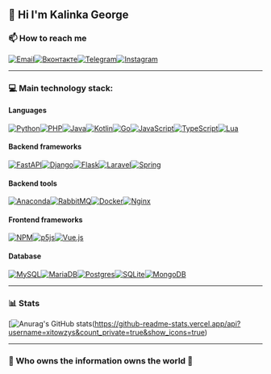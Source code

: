<h2 align="left">👋 Hi I'm Kalinka George </h2>

<h3 align="left"> 📫 How to reach me </h3>

[![Email](https://img.shields.io/badge/-xitowzys-c0392b?style=for-the-badge&logo=gmail&logoColor=white)](mailto:xitowzys@gmail.com)[![Вконтакте](https://img.shields.io/badge/-Вконтакте-blue?style=for-the-badge&logo=vk&logoColor=white)](https://vk.com/xitowzys)[![Telegram](https://img.shields.io/badge/-Telegram-26A5E4?style=for-the-badge&logo=Minutemailer&logoColor=white&link=https://tlgg.ru/xitowzys)](https://tlgg.ru/xitowzys)[![Instagram](https://img.shields.io/badge/-Instagram-F77737?style=for-the-badge&logo=instagram&logoColor=white)](https://www.instagram.com/xitowzys/)

---

<h3 align="left">💻 Main technology stack:</h3>

<h4 align="left">Languages</h4>

[![Python](https://img.shields.io/badge/python-3670A0?style=for-the-badge&logo=python&logoColor=ffdd54)]()[![PHP](https://img.shields.io/badge/php-%23777BB4.svg?style=for-the-badge&logo=php&logoColor=white)]()[![Java](https://img.shields.io/badge/java-%23ED8B00.svg?style=for-the-badge&logo=CoffeeScript&logoColor=white)]()[![Kotlin](https://img.shields.io/badge/kotlin-%237F52FF.svg?style=for-the-badge&logo=kotlin&logoColor=white)]()[![Go](https://img.shields.io/badge/go-%2300ADD8.svg?style=for-the-badge&logo=go&logoColor=white)]()[![JavaScript](https://img.shields.io/badge/javascript-%23323330.svg?style=for-the-badge&logo=javascript&logoColor=%23F7DF1E)]()[![TypeScript](https://img.shields.io/badge/typescript-%23007ACC.svg?style=for-the-badge&logo=typescript&logoColor=white)]()[![Lua](https://img.shields.io/badge/lua-%232C2D72.svg?style=for-the-badge&logo=lua&logoColor=white)]()

<h4 align="left">Backend frameworks</h4>

[![FastAPI](https://img.shields.io/badge/FastAPI-005571?style=for-the-badge&logo=fastapi)]()[![Django](https://img.shields.io/badge/django-%23092E20.svg?style=for-the-badge&logo=django&logoColor=white)]()[![Flask](https://img.shields.io/badge/flask-%23000.svg?style=for-the-badge&logo=flask&logoColor=white)]()[![Laravel](https://img.shields.io/badge/laravel-%23FF2D20.svg?style=for-the-badge&logo=laravel&logoColor=white)]()[![Spring](https://img.shields.io/badge/spring-%236DB33F.svg?style=for-the-badge&logo=spring&logoColor=white)]()

<h4 align="left">Backend tools</h4>

[![Anaconda](https://img.shields.io/badge/Anaconda-%2344A833.svg?style=for-the-badge&logo=anaconda&logoColor=white)]()[![RabbitMQ](https://img.shields.io/badge/Rabbitmq-FF6600?style=for-the-badge&logo=rabbitmq&logoColor=white)]()[![Docker](https://img.shields.io/badge/docker-%230db7ed.svg?style=for-the-badge&logo=docker&logoColor=white)]()[![Nginx](https://img.shields.io/badge/nginx-%23009639.svg?style=for-the-badge&logo=nginx&logoColor=white)]()

<h4 align="left">Frontend frameworks</h4>

[![NPM](https://img.shields.io/badge/NPM-%23000000.svg?style=for-the-badge&logo=npm&logoColor=white)]()[![p5js](https://img.shields.io/badge/p5.js-ED225D?style=for-the-badge&logo=p5.js&logoColor=FFFFFF)]()[![Vue.js](https://img.shields.io/badge/vuejs-%2335495e.svg?style=for-the-badge&logo=vuedotjs&logoColor=%234FC08D)]()

<h4 align="left">Database</h4>

[![MySQL](https://img.shields.io/badge/mysql-%2300f.svg?style=for-the-badge&logo=mysql&logoColor=white)]()[![MariaDB](https://img.shields.io/badge/MariaDB-003545?style=for-the-badge&logo=mariadb&logoColor=white)]()[![Postgres](https://img.shields.io/badge/postgres-%23316192.svg?style=for-the-badge&logo=postgresql&logoColor=white)]()[![SQLite](https://img.shields.io/badge/sqlite-%2307405e.svg?style=for-the-badge&logo=sqlite&logoColor=white)]()[![MongoDB](https://img.shields.io/badge/MongoDB-%234ea94b.svg?style=for-the-badge&logo=mongodb&logoColor=white)]()

---

<h3 align="left">📊 Stats</h4>

[![Anurag's GitHub stats](https://github-readme-stats.vercel.app/api?username=xitowzys&count_private=true&show_icons=true)(https://github-readme-stats.vercel.app/api?username=xitowzys&count_private=true&show_icons=true)


---

### 🤫 Who owns the information owns the world 🤫
